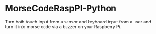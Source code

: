 # MorseCodeRaspPI-Python
Turn both touch input from a sensor and keyboard input from a user and turn it into morse code via a buzzer on your Raspberry Pi.
